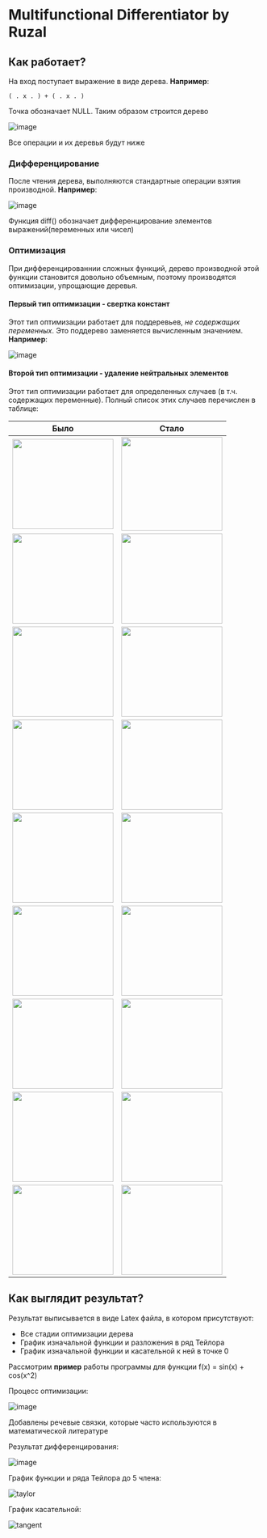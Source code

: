 <h1>Multifunctional Differentiator by Ruzal</h1>
<h2>Как работает?</h2>
<p>На вход поступает выражение в виде дерева. <b>Например</b>:</p>

```
( . x . ) + ( . x . )
```
<p>Точка обозначает NULL. Таким образом строится дерево</p>

![image](https://github.com/SvetoCopy/Differentiator/assets/65361271/a6d86667-7461-4e14-9d7a-37a3054ecf68)

<p>Все операции и их деревья будут ниже</p>
<h3>Дифференцирование</h3>
<p>После чтения дерева, выполняются стандартные операции взятия производной. <b>Например</b>:</p>

![image](https://github.com/SvetoCopy/Differentiator/assets/65361271/42b2a221-4dea-4937-a24b-ebcb65ad8160)

<p>Функция diff() обозначает дифференцирование элементов выражений(переменных или чисел)</p>
<h3>Оптимизация</h3>
<p>
При дифференцированнии сложных функций, дерево производной этой функции становится довольно объемным, поэтому
производятся оптимизации, упрощающие деревья.
</p>
<h4>Первый тип оптимизации - свертка констант</h4>

<p>Этот тип оптимизации работает для поддеревьев, <i>не содержащих переменных</i>. Это поддерево заменяется вычисленным значением. <b>Например</b>:</p>

![image](https://github.com/SvetoCopy/Differentiator/assets/65361271/c31e15aa-b665-44aa-8b21-2cb26ea3fc3d)

<h4>Второй тип оптимизации - удаление нейтральных элементов</h4>
<p>Этот тип оптимизации работает для определенных случаев (в т.ч. содержащих переменные). Полный список этих случаев перечислен в таблице:</p>

| Было | Стало |
|------|-------|
|<img src="https://github.com/SvetoCopy/Differentiator/assets/65361271/e1196126-79fe-49dc-b551-9078fbafe3f4" width="200" height="178"> | <img src="https://github.com/SvetoCopy/Differentiator/assets/65361271/fd7e9edd-3c7f-4a25-8cd7-d3cf6393da19" width="200" height="185"> |
|<img src="https://github.com/SvetoCopy/Differentiator/assets/65361271/f9bc833a-650e-472c-83b8-0d87f523edbb" width="200" height="178"> | <img src="https://github.com/SvetoCopy/Differentiator/assets/65361271/e41faefc-0aef-4d7a-a8b7-ded67cd89740" width="200" height="178"> |
|<img src="https://github.com/SvetoCopy/Differentiator/assets/65361271/639af879-baa6-4bdc-a1d7-4da900a88694" width="200" height="178"> | <img src="https://github.com/SvetoCopy/Differentiator/assets/65361271/e41faefc-0aef-4d7a-a8b7-ded67cd89740" width="200" height="178"> |
|<img src="https://github.com/SvetoCopy/Differentiator/assets/65361271/b32d4a0a-59fb-456e-af5d-d53b5085ff72" width="200" height="178"> | <img src="https://github.com/SvetoCopy/Differentiator/assets/65361271/e41faefc-0aef-4d7a-a8b7-ded67cd89740" width="200" height="178"> |
|<img src="https://github.com/SvetoCopy/Differentiator/assets/65361271/54f9bd90-51f9-4b19-9b5f-c66fae89534e" width="200" height="178"> | <img src="https://github.com/SvetoCopy/Differentiator/assets/65361271/5ff7f64c-fd7f-4c79-9684-ca343b786569" width="200" height="178"> |
|<img src="https://github.com/SvetoCopy/Differentiator/assets/65361271/0ebb9a62-f355-4bd1-be8a-2e443cefd2f1" width="200" height="178"> | <img src="https://github.com/SvetoCopy/Differentiator/assets/65361271/8bd89e42-0916-4e50-ac24-281f26ba9814" width="200" height="178"> |
|<img src="https://github.com/SvetoCopy/Differentiator/assets/65361271/d1ca9ce3-fb85-45ab-a0c6-3be97ad496e3" width="200" height="178"> | <img src="https://github.com/SvetoCopy/Differentiator/assets/65361271/8bd89e42-0916-4e50-ac24-281f26ba9814" width="200" height="178"> |
|<img src="https://github.com/SvetoCopy/Differentiator/assets/65361271/f03a827f-6d44-4880-ba02-5e94f540bc16" width="200" height="178"> | <img src="https://github.com/SvetoCopy/Differentiator/assets/65361271/e41faefc-0aef-4d7a-a8b7-ded67cd89740" width="200" height="178"> |
|<img src="https://github.com/SvetoCopy/Differentiator/assets/65361271/8bdd6747-d15e-4a2e-9d80-9760b75c97b8" width="200" height="178"> | <img src="https://github.com/SvetoCopy/Differentiator/assets/65361271/e41faefc-0aef-4d7a-a8b7-ded67cd89740" width="200" height="178"> |

<h2>Как выглядит результат?</h2>
Результат выписывается в виде Latex файла, в котором присутствуют:
<ul>
 <li>Все стадии оптимизации дерева</li>
 <li>График изначальной функции и разложения в ряд Тейлора</li>
 <li>График изначальной функции и касательной к ней в точке 0</li>
</ul>
<p>Рассмотрим <b>пример</b> работы программы для функции f(x) = sin(x) + cos(x^2)</p>

<p>Процесс оптимизации:</p>

![image](https://github.com/SvetoCopy/Differentiator/assets/65361271/5679f521-c8f1-4b8b-852c-fb1ec5e888f0)
<p>Добавлены речевые связки, которые часто используются в математической литературе</p>

<p>Результат дифференцирования:</p>

![image](https://github.com/SvetoCopy/Differentiator/assets/65361271/7e790cc7-5f1f-4ecb-a2bd-800b4d456d3a)

<p>График функции и ряда Тейлора до 5 члена:</p>

![taylor](https://github.com/SvetoCopy/Differentiator/assets/65361271/7ecc60c4-da9b-4de9-b68e-d023f4050502)

<p>График касательной:</p>

![tangent](https://github.com/SvetoCopy/Differentiator/assets/65361271/a28a13ae-1991-4592-a086-53861ff8f637)

